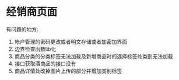 # 经销商页面

有问题的地方:

1. 帐户管理的密码更改或者明文存储或者加密加界面
2. 边界检查函数lib化
3. 商品分类的分类标签无法加载及新增商品时的选择标签处类别无法加载
4. 接口获取酒商品的接口没有
5. 商品详情处改掉图片上传的部分并增加类别标签